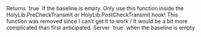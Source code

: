 <function name="IsEmptyBaseline" parent="pvs" type="libraryfunc">
	<description>
		Returns `true` if the baseline is empty.
		<note>
			Only use this function inside the <page>HolyLib:PreCheckTransmit</page> or <page>HolyLib:PostCheckTransmit</page> hook!
		</note>
		<added version="0.3"></added>
		<removed>
			This function was removed since I can't get it to work / It would be a bit more complicated than first anticipated.
		</removed>
	</description>
	<realm>Server</realm>
	<rets>
		<ret name="isEmpty" type="boolean">`true` when the baseline is empty</ret>
	</rets>
</function>